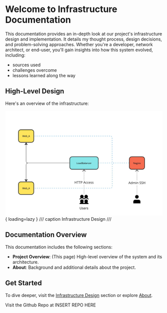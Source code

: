 # Welcome to Infrastructure Documentation

This documentation provides an in-depth look at our project's infrastructure design and implementation. It details my thought process, design decisions, and problem-solving approaches. Whether you're a developer, network architect, or end-user, you'll gain insights into how this system evolved, including:

- sources used
- challenges overcome
- lessons learned along the way



## High-Level Design

Here's an overview of the infrastructure:

![High-Level Design Overview](assets/overview.jpg){ loading=lazy }
/// caption
Infrastructure Design
///

## Documentation Overview

This documentation includes the following sections:

- **Project Overview**: (This page) High-level overview of the system and its architecture.
- **About**: Background and additional details about the project.

## Get Started

To dive deeper, visit the [Infrastructure Design](index.md) section or explore [About](about.md).

Visit the Github Repo at INSERT REPO HERE